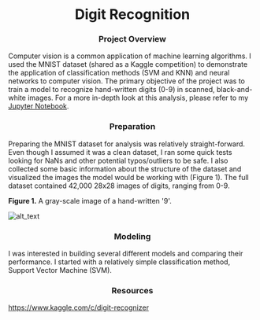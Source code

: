 # <div align="center">Digit Recognition</div>

### <div align="center">Project Overview</div>
Computer vision is a common application of machine learning algorithms. I used the MNIST dataset (shared as a Kaggle competition) to demonstrate the application of classification methods (SVM and KNN) and neural networks to computer vision. The primary objective of the project was to train a model to recognize hand-written digits (0-9) in scanned, black-and-white images. For a more in-depth look at this analysis, please refer to my [Jupyter Notebook]().

### <div align="center">Preparation</div>
Preparing the MNIST dataset for analysis was relatively straight-forward. Even though I assumed it was a clean dataset, I ran some quick tests looking for NaNs and other potential typos/outliers to be safe. I also collected some basic information about the structure of the dataset and visualized the images the model would be working with (Figure 1). The full dataset contained 42,000 28x28 images of digits, ranging from 0-9.

**Figure 1.** A gray-scale image of a hand-written '9'.</br>

![alt_text](link "Sample Digit")

### <div align="center">Modeling</div>
I was interested in building several different models and comparing their performance. I started with a relatively simple classification method, Support Vector Machine (SVM).

### <div align="center">Resources</div>
https://www.kaggle.com/c/digit-recognizer
